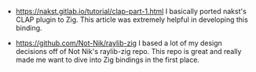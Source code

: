 - https://nakst.gitlab.io/tutorial/clap-part-1.html
I basically ported nakst's CLAP plugin to Zig. This article was extremely helpful in developing this binding.

- https://github.com/Not-Nik/raylib-zig
I based a lot of my design decisions off of Not Nik's raylib-zig repo. This repo is great and really made me want to dive into Zig bindings in the first place.
